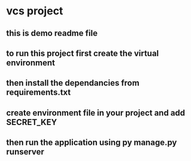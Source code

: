 # vcs project
## this is demo readme file
## to run this project first create the virtual environment
## then install the dependancies from requirements.txt
## create environment file in your project and add SECRET_KEY
## then run the application using py manage.py runserver
